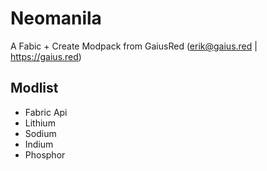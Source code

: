 # Neomanila

A Fabic + Create Modpack from GaiusRed (erik@gaius.red | https://gaius.red)

## Modlist

- Fabric Api
- Lithium
- Sodium
- Indium
- Phosphor
